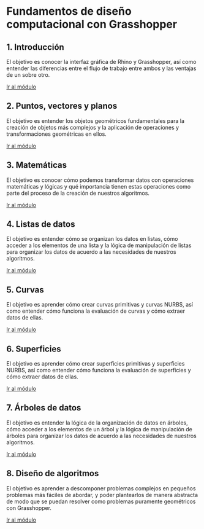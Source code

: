 # Fundamentos de diseño computacional con Grasshopper

## 1. Introducción

El objetivo es conocer la interfaz gráfica de Rhino y Grasshopper,
así como entender las diferencias entre el flujo de trabajo entre ambos
y las ventajas de un sobre otro.

[Ir al módulo](./01-introduccion)

## 2. Puntos, vectores y planos

El objetivo es entender los objetos geométricos fundamentales para la creación
de objetos más complejos y la aplicación de operaciones
y transformaciones geométricas en ellos.

[Ir al módulo](./02-puntos-vectores-y-planos/README.md)

## 3. Matemáticas

El objetivo es conocer cómo podemos transformar datos con operaciones
matemáticas y lógicas y qué importancia tienen estas operaciones como parte del
proceso de la creación de nuestros algoritmos.

[Ir al módulo](./03-matematicas/README.md)

## 4. Listas de datos

El objetivo es entender cómo se organizan los datos en listas,
cómo acceder a los elementos de una lista y la lógica de manipulación de listas
para organizar los datos de acuerdo a las necesidades de nuestros algoritmos.

[Ir al módulo](./04-listas/README.md)

## 5. Curvas

El objetivo es aprender cómo crear curvas primitivas y curvas NURBS,
así como entender cómo funciona la evaluación de curvas y cómo extraer
datos de ellas.

[Ir al módulo](./05-curvas/README.md)

## 6. Superficies

El objetivo es aprender cómo crear superficies primitivas y superficies NURBS,
así como entender cómo funciona la evaluación de superficies y cómo extraer
datos de ellas.

[Ir al módulo](./06-superficies/README.md)

## 7. Árboles de datos

El objetivo es entender la lógica de la organización de datos en árboles,
cómo acceder a los elementos de un árbol y la lógica de manipulación
de árboles para organizar los datos de acuerdo a las necesidades
de nuestros algoritmos.

[Ir al módulo](./07-arboles/README.md)

## 8. Diseño de algoritmos

El objetivo es aprender a descomponer problemas complejos en pequeños problemas
más fáciles de abordar, y poder plantearlos de manera abstracta de modo que
se puedan resolver como problemas puramente geométricos con Grasshopper.

[Ir al módulo](./08-algoritmos/README.md)
